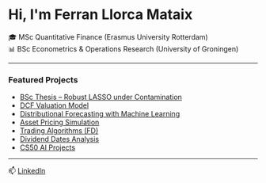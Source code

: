 # Hi, I'm Ferran Llorca Mataix 

🎓 MSc Quantitative Finance (Erasmus University Rotterdam)  
📊 BSc Econometrics & Operations Research (University of Groningen)

---

### Featured Projects
- [BSc Thesis – Robust LASSO under Contamination](https://github.com/FLLC/bsc-thesis-robust-lasso)
- [DCF Valuation Model](https://github.com/FLLC/dcf-valuation-api)
- [Distributional Forecasting with Machine Learning]([https://github.com/FLLC/ml-econometrics-distributional-modeling](https://github.com/FLLC/distributional-forecasting-with-machine-learning))
- [Asset Pricing Simulation]()
- [Trading Algorithms (FD)]()
- [Dividend Dates Analysis]()
- [CS50 AI Projects]()

---

📫 [LinkedIn](https://www.linkedin.com/in/ferranllorcamataix/)
